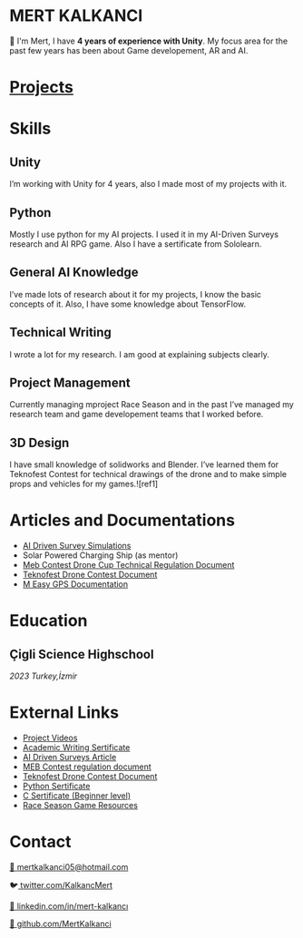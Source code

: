 # **MERT KALKANCI**

👋 I'm Mert, I have  **4 years of experience with Unity**. My focus area for the past few years has been about Game developement, AR and AI.

# [**Projects**](https://www.youtube.com/playlist?list=PLVwfoXw967RMdR2YwTD68kd8p7GShOcJl)

# **Skills**

## **Unity**

I’m working with Unity for 4 years, also I made most of my projects with it.

## **Python**

Mostly I use python for my AI projects. I used it in my AI-Driven Surveys research and AI RPG game. Also I have a sertificate from Sololearn.

## **General AI Knowledge**

I’ve made lots of research about it for my projects, I know the basic concepts of it. Also, I have some knowledge about TensorFlow.

## **Technical Writing**

I wrote a lot for my research. I am good at explaining subjects clearly.

## **Project Management**

Currently managing mproject Race Season and in the past I’ve managed my research team and game developement teams that I worked before.

## **3D Design**

I have small knowledge of solidworks and Blender. I’ve learned them for Teknofest Contest for technical drawings of the drone and to make simple props  and vehicles for my games.![ref1]

# **Articles and Documentations**

- [AI Driven Survey Simulations](https://docs.google.com/document/d/1FTmDdBBvgK_MQgY40Fv1EBHKhkxJWL2gvqjYuY3NvkQ/edit?usp=drivesdk)
- Solar Powered Charging Ship (as mentor)
- [Meb Contest Drone Cup Technical Regulation Document](https://docs.google.com/document/d/15I6VlENZa79XjIXvOkwVxk30ePsvgz_-/edit?usp=drivesdk&ouid=112074028541645414013&rtpof=true&sd=true)
- [Teknofest Drone Contest Document](https://docs.google.com/document/d/1qg9hs9HApZ9YQcaVEEJPpPIqBT7H44hgfqi-JrRAlHQ/edit?usp=drivesdk)
- [M Easy GPS Documentation](https://docs.google.com/document/d/18pJIIJ79jd8tpjXdMVP80ITcaW1g6mN9heOl3Q9wn04/edit?usp=drivesdk)

# **Education**

## **Çigli Science Highschool**

*2023 Turkey,İzmir*

# **External Links**

- [Project Videos](https://youtube.com/playlist?list=PLVwfoXw967RMdR2YwTD68kd8p7GShOcJl)
- [Academic Writing Sertificate](https://drive.google.com/file/d/1yCqzNNlcze2-nH8Lj_-btmfIczH-mzkp/view?usp=drivesdk)
- [AI Driven Surveys Article](https://docs.google.com/document/u/0/d/1FTmDdBBvgK_MQgY40Fv1EBHKhkxJWL2gvqjYuY3NvkQ/mobilebasic)
- [MEB Contest regulation document ](https://docs.google.com/document/d/15I6VlENZa79XjIXvOkwVxk30ePsvgz_-/edit?usp=drivesdk&ouid=112074028541645414013&rtpof=true&sd=true)
- [Teknofest Drone Contest Document ](https://docs.google.com/document/d/1qg9hs9HApZ9YQcaVEEJPpPIqBT7H44hgfqi-JrRAlHQ/edit?usp=drivesdk)
- [Python Sertificate](https://api2.sololearn.com/v2/certificates/CT-KXOUWLJA/image/png)
- [C Sertificate (Beginner level)](https://api2.sololearn.com/v2/certificates/CT-RZEMJITS/image/png)
- [Race Season Game Resources](http://archive.raceseason.xyz/)

# **Contact**

[📧 mertkalkanci05@hotmail.com](mailto:mertkalkanci05@hotmail.com)

🐦[ twitter.com/KalkancMert](http://twitter.com/KalkancMert)

[🔗 linkedin.com/in/mert-kalkancı](http://linkedin.com/in/mert-kalkanc%C4%B1)

[👾 github.com/MertKalkanci](http://github.com/MertKalkanci)
